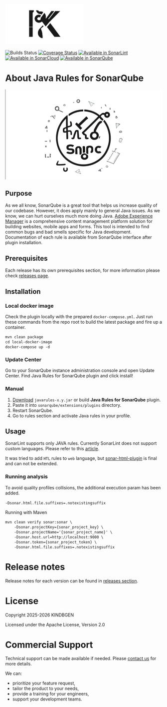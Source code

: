 [<img src="assets/KINDBGEN-logo.png" width=50% height=50%>](http://www.kindbgen.com/poland)


![Builds Status](https://github.com/kindbgen/Java-Rules-for-SonarQube/actions/workflows/build.yml/badge.svg)
[![Coverage Status](https://coveralls.io/repos/github/Cognifide/Java-Rules-for-SonarQube/badge.svg?branch=master)](https://coveralls.io/github/Cognifide/Java-Rules-for-SonarQube?branch=master)
[<img src="https://rules.sonarsource.com/images/logos/SonarLint-black.svg" height="28" alt="Available in SonarLint">](https://www.sonarlint.org/)
[<img src="https://rules.sonarsource.com/images/logos/SonarCloud-black.svg" height="28" alt="Available in SonarCloud">](https://sonarcloud.io)
[<img src="https://rules.sonarsource.com/images/logos/SonarQube-black.svg" height="28" alt="Available in SonarQube">](https://www.sonarqube.org/)
# About Java Rules for SonarQube

![Java Rules for SonarQube](https://raw.githubusercontent.com/kindbgen/Java-Rules-for-SonarQube/master/assets/logo.png)

## Purpose

As we all know, SonarQube is a great tool that helps us increase quality of our codebase. However, it does apply mainly to general Java issues. As we know, we can hurt ourselves much more doing Java. [Adobe Experience Manager](https://experienceleague.adobe.com/en/docs) is a comprehensive content management platform solution for building websites, mobile apps and forms. This tool is intended to find common bugs and bad smells specific for Java development. Documentation of each rule is available from SonarQube interface after plugin installation.

## Prerequisites

Each release has its own prerequisites section, for more information please check [releases page](https://github.com/kindbgen/Java-Rules-for-SonarQube/releases).

## Installation

### Local docker image

Check the plugin locally with the prepared ```docker-compose.yml```. Just run these commands from the repo root to build the latest package and fire up a container.

```
mvn clean package
cd local-docker-image
docker-compose up -d
```

### Update Center

Go to your SonarQube instance administration console and open Update Center. Find Java Rules for SonarQube plugin and click install!

### Manual

1. [Download](https://github.com/kindbgen/Java-Rules-for-SonarQube/releases) `javarules-x.y.jar` or build **Java Rules for SonarQube** plugin.
2. Paste it into `sonarqube/extensions/plugins` directory.
3. Restart SonarQube.
4. Go to rules section and activate Java rules in your profile.

## Usage

SonarLint supports only JAVA rules. Currently SonarLint does not support custom languages.
Please refer to this [article](https://community.sonarsource.com/t/sonarlint-for-custom-languages/69904).

It was tried to add `HTL` rules to `web` language, but [sonar-html-plugin](https://github.com/SonarSource/sonar-html) is final and can not be extended.

### Running analysis

To avoid quality profiles collisions, the additional execution param has been added.

`-Dsonar.html.file.suffixes=.notexistingsuffix`

Running with Maven
```
mvn clean verify sonar:sonar \
    -Dsonar.projectKey={sonar_project_key} \
    -Dsonar.projectName='{sonar_project_name}' \
    -Dsonar.host.url=http://localhost:9000 \
    -Dsonar.token={sonar_project_token} \
    -Dsonar.html.file.suffixes=.notexistingsuffix
```

# Release notes

Release notes for each version can be found in [releases section](https://github.com/kindbgen/Java-Rules-for-SonarQube/releases).

# License

Copyright 2025-2026 KINDBGEN

Licensed under the Apache License, Version 2.0

# Commercial Support

Technical support can be made available if needed. Please [contact us](mailto:kindbgen@gmail.com) for more details.

We can:

* prioritize your feature request,
* tailor the product to your needs,
* provide a training for your engineers,
* support your development teams.
